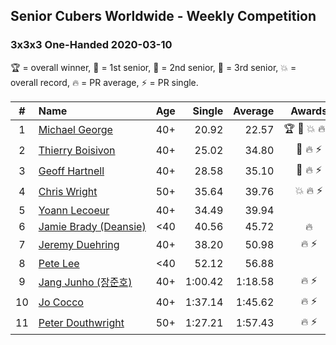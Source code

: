 <style>table {white-space: nowrap;}</style>

## Senior Cubers Worldwide - Weekly Competition
### 3x3x3 One-Handed 2020-03-10

🏆 = overall winner, 🥇 = 1st senior, 🥈 = 2nd senior, 🥉 = 3rd senior, 💥 = overall record, 🔥 = PR average, ⚡ = PR single.

| # | Name | Age | Single | Average | Awards | Solve 1 | Solve 2 | Solve 3 | Solve 4 | Solve 5 | Video |
| :--: | :-- | :--: | --: | --: | :--: | --: | --: | --: | --: | --: | :-- |
| 1 | [Michael George](../../persons/michael_george/333oh.md) | 40+ | 20.92 | 22.57 | 🏆 🥇 💥 🔥 ⚡ | 22.37 | 20.92 | 23.99 | 24.34 | 21.36 | [Link](https://www.facebook.com/events/684510792316675/permalink/684649052302849/) |
| 2 | [Thierry Boisivon](../../persons/thierry_boisivon/333oh.md) | 40+ | 25.02 | 34.80 | 🥈 🔥 ⚡ | 25.02 | 33.08 | 45.05 | 40.78 | 30.55 | [Link](https://www.facebook.com/events/684510792316675/permalink/687069845394103/) |
| 3 | [Geoff Hartnell](../../persons/geoff_hartnell/333oh.md) | 40+ | 28.58 | 35.10 | 🥉 🔥 ⚡ | 37.63 | 32.99 | 36.23 | 36.10 | 28.58 | [Link](https://www.facebook.com/events/684510792316675/permalink/686046518829769/) |
| 4 | [Chris Wright](../../persons/chris_wright/333oh.md) | 50+ | 35.64 | 39.76 | 💥 🔥 ⚡ | 39.83 | 42.64 | 47.91 | 35.64 | 36.81 | [Link](https://www.facebook.com/events/684510792316675/permalink/685546418879779/) |
| 5 | [Yoann Lecoeur](../../persons/yoann_lecoeur/333oh.md) | 40+ | 34.49 | 39.94 |  | 34.49 | 44.62 | 44.73 | 35.21 | 39.99 | [Link](https://www.facebook.com/events/684510792316675/permalink/688048245296263/) |
| 6 | [Jamie Brady (Deansie)](../../persons/jamie_brady/333oh.md) | <40 | 40.56 | 45.72 | 🔥 | 52.23 | 1:01.18 | 41.51 | 43.42 | 40.56 | [Link](https://www.facebook.com/events/684510792316675/permalink/687277482040006/) |
| 7 | [Jeremy Duehring](../../persons/jeremy_duehring/333oh.md) | 40+ | 38.20 | 50.98 | 🔥 ⚡ | 1:03.34 | 48.58 | 1:02.24 | 42.13 | 38.20 | [Link](https://www.facebook.com/events/684510792316675/permalink/688923495208738/) |
| 8 | [Pete Lee](../../persons/pete_lee/333oh.md) | <40 | 52.12 | 56.88 |  | 54.04 | 1:00.99 | 52.12 | 57.47 | 59.14 | [Link](https://www.facebook.com/events/684510792316675/permalink/688409441926810/) |
| 9 | [Jang Junho (장준호)](../../persons/jang_junho/333oh.md) | 40+ | 1:00.42 | 1:18.58 | 🔥 ⚡ | 1:37.67 | 1:27.72 | 1:22.07 | 1:05.96 | 1:00.42 | [Link](https://www.facebook.com/events/684510792316675/permalink/688783208556100/) |
| 10 | [Jo Cocco](../../persons/jo_cocco/333oh.md) | 40+ | 1:37.14 | 1:45.62 | 🔥 ⚡ | 1:37.14 | 1:57.12 | 1:41.89 | 1:37.86 | DNF | [Link](https://www.facebook.com/events/164742401163863/permalink/168022254169211/) |
| 11 | [Peter Douthwright](../../persons/peter_douthwright/333oh.md) | 50+ | 1:27.21 | 1:57.43 | 🔥 ⚡ | 2:36.77 | 1:48.32 | 1:27.21 | DNS | DNS | [Link](https://www.facebook.com/events/684510792316675/permalink/688822721885482/) |

<!-- Global site tag (gtag.js) - Google Analytics -->
<script async src="https://www.googletagmanager.com/gtag/js?id=UA-86348435-3"></script>
<script>window.dataLayer = window.dataLayer || []; function gtag() {dataLayer.push(arguments);} gtag('js', new Date()); gtag('config', 'UA-86348435-3');</script>
